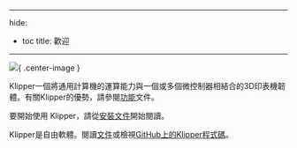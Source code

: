 ***

hide:

- toc title: 歡迎

***

![](img/klipper-logo.png){ .center-image }

Klipper一個將通用計算機的運算能力與一個或多個微控制器相結合的3D印表機韌體。有關Klipper的優勢，請參閱[功能](Features.md)文件。

要開始使用 Klipper，請從[安裝文件](Installation.md)開始閱讀。

Klipper是自由軟體。閱讀[文件](Overview.md)或檢視[GitHub上的Klipper程式碼](https://github.com/Klipper3d/klipper)。
